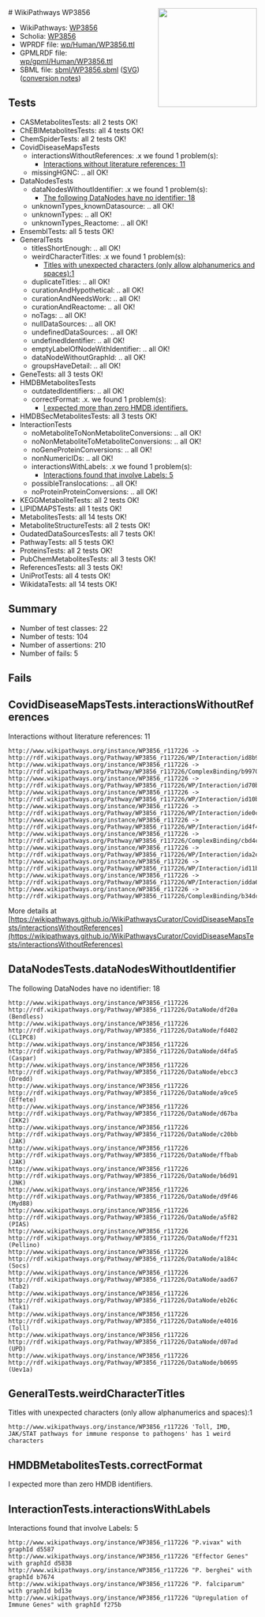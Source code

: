 <img style="float: right; width: 200px" src="../logo.png" />
# WikiPathways WP3856

* WikiPathways: [WP3856](https://identifiers.org/wikipathways:WP3856)
* Scholia: [WP3856](https://scholia.toolforge.org/wikipathways/WP3856)
* WPRDF file: [wp/Human/WP3856.ttl](../wp/Human/WP3856.ttl)
* GPMLRDF file: [wp/gpml/Human/WP3856.ttl](../wp/gpml/Human/WP3856.ttl)
* SBML file: [sbml/WP3856.sbml](../sbml/WP3856.sbml) ([SVG](../sbml/WP3856.svg)) ([conversion notes](../sbml/WP3856.txt))

## Tests
* CASMetabolitesTests: all 2 tests OK!
* ChEBIMetabolitesTests: all 4 tests OK!
* ChemSpiderTests: all 2 tests OK!
* CovidDiseaseMapsTests
    * interactionsWithoutReferences: .x we found 1 problem(s):
        * [Interactions without literature references: 11](#9701cce2)
    * missingHGNC: .. all OK!
* DataNodesTests
    * dataNodesWithoutIdentifier: .x we found 1 problem(s):
        * [The following DataNodes have no identifier: 18](#8792c498)
    * unknownTypes_knownDatasource: .. all OK!
    * unknownTypes: .. all OK!
    * unknownTypes_Reactome: .. all OK!
* EnsemblTests: all 5 tests OK!
* GeneralTests
    * titlesShortEnough: .. all OK!
    * weirdCharacterTitles: .x we found 1 problem(s):
        * [Titles with unexpected characters (only allow alphanumerics and spaces):1](#fda87b3f)
    * duplicateTitles: .. all OK!
    * curationAndHypothetical: .. all OK!
    * curationAndNeedsWork: .. all OK!
    * curationAndReactome: .. all OK!
    * noTags: .. all OK!
    * nullDataSources: .. all OK!
    * undefinedDataSources: .. all OK!
    * undefinedIdentifier: .. all OK!
    * emptyLabelOfNodeWithIdentifier: .. all OK!
    * dataNodeWithoutGraphId: .. all OK!
    * groupsHaveDetail: .. all OK!
* GeneTests: all 3 tests OK!
* HMDBMetabolitesTests
    * outdatedIdentifiers: .. all OK!
    * correctFormat: .x. we found 1 problem(s):
        * [I expected more than zero HMDB identifiers.](#ad154c1e)
* HMDBSecMetabolitesTests: all 3 tests OK!
* InteractionTests
    * noMetaboliteToNonMetaboliteConversions: .. all OK!
    * noNonMetaboliteToMetaboliteConversions: .. all OK!
    * noGeneProteinConversions: .. all OK!
    * nonNumericIDs: .. all OK!
    * interactionsWithLabels: .x we found 1 problem(s):
        * [Interactions found that involve Labels: 5](#630d267c)
    * possibleTranslocations: .. all OK!
    * noProteinProteinConversions: .. all OK!
* KEGGMetaboliteTests: all 2 tests OK!
* LIPIDMAPSTests: all 1 tests OK!
* MetabolitesTests: all 14 tests OK!
* MetaboliteStructureTests: all 2 tests OK!
* OudatedDataSourcesTests: all 7 tests OK!
* PathwayTests: all 5 tests OK!
* ProteinsTests: all 2 tests OK!
* PubChemMetabolitesTests: all 3 tests OK!
* ReferencesTests: all 3 tests OK!
* UniProtTests: all 4 tests OK!
* WikidataTests: all 14 tests OK!


## Summary

* Number of test classes: 22
* Number of tests: 104
* Number of assertions: 210
* Number of fails: 5

## Fails

<a name="9701cce2" />

## CovidDiseaseMapsTests.interactionsWithoutReferences

Interactions without literature references: 11
```
http://www.wikipathways.org/instance/WP3856_r117226 -> http://rdf.wikipathways.org/Pathway/WP3856_r117226/WP/Interaction/id8b9c9f47
http://www.wikipathways.org/instance/WP3856_r117226 -> http://rdf.wikipathways.org/Pathway/WP3856_r117226/ComplexBinding/b9970
http://www.wikipathways.org/instance/WP3856_r117226 -> http://rdf.wikipathways.org/Pathway/WP3856_r117226/WP/Interaction/id70b892aa
http://www.wikipathways.org/instance/WP3856_r117226 -> http://rdf.wikipathways.org/Pathway/WP3856_r117226/WP/Interaction/id10b37b0a
http://www.wikipathways.org/instance/WP3856_r117226 -> http://rdf.wikipathways.org/Pathway/WP3856_r117226/WP/Interaction/ide0c8cc86
http://www.wikipathways.org/instance/WP3856_r117226 -> http://rdf.wikipathways.org/Pathway/WP3856_r117226/WP/Interaction/id4f44377f
http://www.wikipathways.org/instance/WP3856_r117226 -> http://rdf.wikipathways.org/Pathway/WP3856_r117226/ComplexBinding/cbd4c
http://www.wikipathways.org/instance/WP3856_r117226 -> http://rdf.wikipathways.org/Pathway/WP3856_r117226/WP/Interaction/ida2ee66bc
http://www.wikipathways.org/instance/WP3856_r117226 -> http://rdf.wikipathways.org/Pathway/WP3856_r117226/WP/Interaction/id11b22840
http://www.wikipathways.org/instance/WP3856_r117226 -> http://rdf.wikipathways.org/Pathway/WP3856_r117226/WP/Interaction/idda684229
http://www.wikipathways.org/instance/WP3856_r117226 -> http://rdf.wikipathways.org/Pathway/WP3856_r117226/ComplexBinding/b34dc
```

More details at [https://wikipathways.github.io/WikiPathwaysCurator/CovidDiseaseMapsTests/interactionsWithoutReferences](https://wikipathways.github.io/WikiPathwaysCurator/CovidDiseaseMapsTests/interactionsWithoutReferences)

<a name="8792c498" />

## DataNodesTests.dataNodesWithoutIdentifier

The following DataNodes have no identifier: 18
```
http://www.wikipathways.org/instance/WP3856_r117226 http://rdf.wikipathways.org/Pathway/WP3856_r117226/DataNode/df20a (Bendless)
http://www.wikipathways.org/instance/WP3856_r117226 http://rdf.wikipathways.org/Pathway/WP3856_r117226/DataNode/fd402 (CLIPC8)
http://www.wikipathways.org/instance/WP3856_r117226 http://rdf.wikipathways.org/Pathway/WP3856_r117226/DataNode/d4fa5 (Caspar)
http://www.wikipathways.org/instance/WP3856_r117226 http://rdf.wikipathways.org/Pathway/WP3856_r117226/DataNode/ebcc3 (Dredd)
http://www.wikipathways.org/instance/WP3856_r117226 http://rdf.wikipathways.org/Pathway/WP3856_r117226/DataNode/a9ce5 (Effete)
http://www.wikipathways.org/instance/WP3856_r117226 http://rdf.wikipathways.org/Pathway/WP3856_r117226/DataNode/d67ba (IKK2)
http://www.wikipathways.org/instance/WP3856_r117226 http://rdf.wikipathways.org/Pathway/WP3856_r117226/DataNode/c20bb (JAK)
http://www.wikipathways.org/instance/WP3856_r117226 http://rdf.wikipathways.org/Pathway/WP3856_r117226/DataNode/ffbab (JAK)
http://www.wikipathways.org/instance/WP3856_r117226 http://rdf.wikipathways.org/Pathway/WP3856_r117226/DataNode/b6d91 (JNK)
http://www.wikipathways.org/instance/WP3856_r117226 http://rdf.wikipathways.org/Pathway/WP3856_r117226/DataNode/d9f46 (Myd88)
http://www.wikipathways.org/instance/WP3856_r117226 http://rdf.wikipathways.org/Pathway/WP3856_r117226/DataNode/a5f82 (PIAS)
http://www.wikipathways.org/instance/WP3856_r117226 http://rdf.wikipathways.org/Pathway/WP3856_r117226/DataNode/ff231 (Pellino)
http://www.wikipathways.org/instance/WP3856_r117226 http://rdf.wikipathways.org/Pathway/WP3856_r117226/DataNode/a184c (Socs)
http://www.wikipathways.org/instance/WP3856_r117226 http://rdf.wikipathways.org/Pathway/WP3856_r117226/DataNode/aad67 (Tab2)
http://www.wikipathways.org/instance/WP3856_r117226 http://rdf.wikipathways.org/Pathway/WP3856_r117226/DataNode/eb26c (Tak1)
http://www.wikipathways.org/instance/WP3856_r117226 http://rdf.wikipathways.org/Pathway/WP3856_r117226/DataNode/e4016 (Toll)
http://www.wikipathways.org/instance/WP3856_r117226 http://rdf.wikipathways.org/Pathway/WP3856_r117226/DataNode/d07ad (UPD)
http://www.wikipathways.org/instance/WP3856_r117226 http://rdf.wikipathways.org/Pathway/WP3856_r117226/DataNode/b0695 (Uev1a)
```

<a name="fda87b3f" />

## GeneralTests.weirdCharacterTitles

Titles with unexpected characters (only allow alphanumerics and spaces):1
```
http://www.wikipathways.org/instance/WP3856_r117226 'Toll, IMD, JAK/STAT pathways for immune response to pathogens' has 1 weird characters
```

<a name="ad154c1e" />

## HMDBMetabolitesTests.correctFormat

I expected more than zero HMDB identifiers.
<a name="630d267c" />

## InteractionTests.interactionsWithLabels

Interactions found that involve Labels: 5
```
http://www.wikipathways.org/instance/WP3856_r117226 "P.vivax" with graphId d5587
http://www.wikipathways.org/instance/WP3856_r117226 "Effector Genes" with graphId d5838
http://www.wikipathways.org/instance/WP3856_r117226 "P. berghei" with graphId b7674
http://www.wikipathways.org/instance/WP3856_r117226 "P. falciparum" with graphId bd13e
http://www.wikipathways.org/instance/WP3856_r117226 "Upregulation of Immune Genes" with graphId f275b
```

